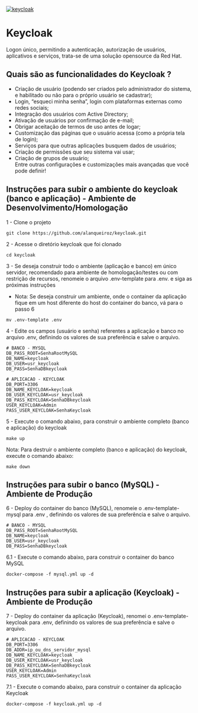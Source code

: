 [![keycloak](https://www.keycloak.org/resources/images/keycloak_logo_480x108.png)](https://github.com/alanqueiroz/keycloak/issues/4#issue-2421065265)

# Keycloak
Logon único, permitindo a autenticação, autorização de usuários, aplicativos e serviços, trata-se de uma solução opensource da Red Hat.

## Quais são as funcionalidades do Keycloak ?

* Criação de usuário (podendo ser criados pelo administrador do sistema, e habilitado ou não para o próprio usuário se cadastrar);<br>
* Login, “esqueci minha senha”, login com plataformas externas como redes sociais;<br>
* Integração dos usuários com Active Directory;<br>
* Ativação de usuários por confirmação de e-mail;<br>
* Obrigar aceitação de termos de uso antes de logar;<br>
* Customização das páginas que o usuário acessa (como a própria tela de login);<br>
* Serviços para que outras aplicações busquem dados de usuários;<br>
* Criação de permissões que seu sistema vai usar;<br>
* Criação de grupos de usuário;<br>
Entre outras configurações e customizações mais avançadas que você pode definir!<br>

## Instruções para subir o ambiente do keycloak (banco e aplicação) - Ambiente de Desenvolvimento/Homologação

1 - Clone o projeto<br>
```shell
git clone https://github.com/alanqueiroz/keycloak.git
```
2 - Acesse o diretório keycloak que foi clonado<br>
```shell
cd keycloak
```
3 - Se deseja construir todo o ambiente (aplicação e banco) em único servidor, recomendado para ambiente de homologação/testes ou com restrição de recursos, renomeie o arquivo .env-template para .env. e siga as próximas instruções<br>

- Nota: Se deseja construir um ambiente, onde o container da aplicação fique em um host diferente do host do container do banco, vá para o passo 6

```shell
mv .env-template .env
```
4 - Edite os campos (usuário e senha) referentes a aplicação e banco no arquivo .env, definindo os valores de sua preferência e salve o arquivo.<br>
```shell
# BANCO - MYSQL
DB_PASS_ROOT=SenhaRootMySQL
DB_NAME=keycloak
DB_USER=usr_keycloak
DB_PASS=SenhaDBkeycloak

# APLICACAO - KEYCLOAK
DB_PORT=3306
DB_NAME_KEYCLOAK=keycloak
DB_USER_KEYCLOAK=usr_keycloak
DB_PASS_KEYCLOAK=SenhaDBkeycloak
USER_KEYCLOAK=Admin
PASS_USER_KEYCLOAK=SenhaKeycloak
```
5 - Execute o comando abaixo, para construir o ambiente completo (banco e aplicação) do keycloak<br>
```shell
make up
```
Nota: Para destruir o ambiente completo (banco e aplicação) do keycloak, execute o comando abaixo:
```shell
make down
```
## Instruções para subir o banco (MySQL) - Ambiente de Produção
6 - Deploy do container do banco (MySQL), renomeie o .env-template-mysql para .env , definindo os valores de sua preferência e salve o arquivo.<br>
```shell
# BANCO - MYSQL
DB_PASS_ROOT=SenhaRootMySQL
DB_NAME=keycloak
DB_USER=usr_keycloak
DB_PASS=SenhaDBkeycloak
```
6.1 - Execute o comando abaixo, para construir o container do banco MySQL
```shell
docker-compose -f mysql.yml up -d
```
## Instruções para subir a aplicação (Keycloak) - Ambiente de Produção
7 - Deploy do container da aplicação (Keycloak), renomei o .env-template-keycloak para .env, definindo os valores de sua preferência e salve o arquivo.
```shell
# APLICACAO - KEYCLOAK
DB_PORT=3306
DB_ADDR=ip_ou_dns_servidor_mysql
DB_NAME_KEYCLOAK=keycloak
DB_USER_KEYCLOAK=usr_keycloak
DB_PASS_KEYCLOAK=SenhaDBkeycloak
USER_KEYCLOAK=Admin
PASS_USER_KEYCLOAK=SenhaKeycloak
```
7.1 - Execute o comando abaixo, para construir o container da aplicação Keycloak
```shell
docker-compose -f keycloak.yml up -d
```
